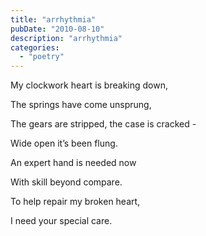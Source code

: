 ```yaml
---
title: "arrhythmia"
pubDate: "2010-08-10"
description: "arrhythmia"
categories:
  - "poetry"
---
```


My clockwork heart is breaking down,

The springs have come unsprung,

The gears are stripped, the case is cracked -

Wide open it’s been flung.

An expert hand is needed now

With skill beyond compare.

To help repair my broken heart,

I need your special care.
